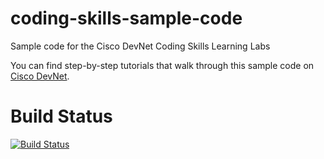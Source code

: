# coding-skills-sample-code
Sample code for the Cisco DevNet Coding Skills Learning Labs

You can find step-by-step tutorials that walk through this sample code on [Cisco DevNet](http://learninglabs.cisco.com).

# Build Status
[![Build Status](https://travis-ci.org/CiscoDevNet/coding-skills-sample-code.svg?branch=clus-updates)](https://travis-ci.org/CiscoDevNet/coding-skills-sample-code)
